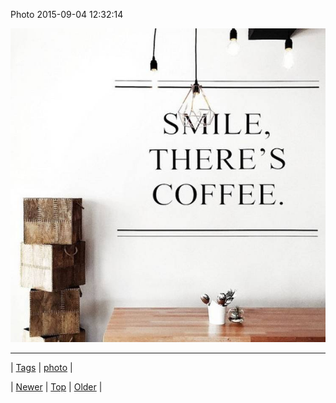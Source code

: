 <!--
title: Photo 2015-09-04 12
date: 2020-06-28T15:27:00.090Z
tags: photo
-->


Photo 2015-09-04 12:32:14

![](128329296404-0.jpg)

<!--BOTTOM-POST-NAVIGATION-->
---

| [Tags](tags.md) | [photo](tag-photo.md) |

| [Newer](128180962779.md) | [Top](index.md) | [Older](128394417269.md) |
